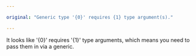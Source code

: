 ```yaml
---

original: "Generic type '{0}' requires {1} type argument(s)."

---
```


It looks like '{0}' requires '{1}' type arguments, which means you need to pass them in via a generic.